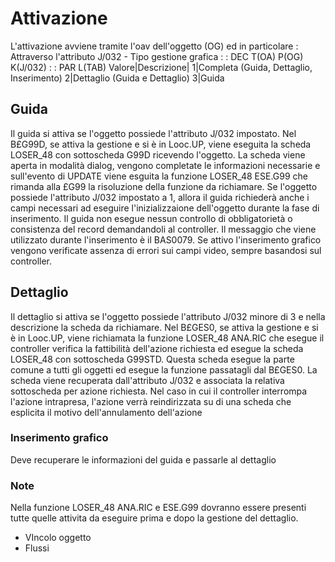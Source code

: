 # Attivazione
L'attivazione avviene tramite l'oav dell'oggetto (OG)  ed in particolare : 
Attraverso l'attributo J/032 - Tipo gestione grafica
 :  : DEC T(OA) P(OG) K(J/032)
 :  : PAR L(TAB)
Valore|Descrizione|
1|Completa (Guida, Dettaglio, Inserimento)
2|Dettaglio (Guida e Dettaglio)
3|Guida


## Guida
Il guida si attiva se l'oggetto possiede l'attributo J/032 impostato.
Nel B£G99D, se attiva la gestione e si è in Looc.UP, viene eseguita la scheda LOSER_48 con sottoscheda G99D ricevendo l'oggetto.
La scheda viene aperta in modalità dialog, vengono completate le informazioni necessarie e sull'evento di UPDATE viene esguita la funzione LOSER_48 ESE.G99 che rimanda alla £G99 la risoluzione della funzione da richiamare.
Se l'oggetto possiede l'attributo J/032 impostato a 1, allora il guida richiederà anche i campi necessari ad eseguire l'inizializzaione dell'oggetto durante la fase di inserimento.
Il guida non esegue nessun controllo di obbligatorietà o consistenza del record demandandoli al controller. Il messaggio che viene utilizzato durante l'inserimento è il BAS0079.
Se attivo l'inserimento grafico vengono verificate assenza di errori sui campi video, sempre basandosi sul controller.

## Dettaglio
Il dettaglio si attiva se l'oggetto possiede l'attributo J/032 minore di 3 e nella descrizione la scheda da richiamare.
Nel B£GES0, se attiva la gestione e si è in Looc.UP, viene richiamata la funzione LOSER_48 ANA.RIC che esegue il  controller verifica la fattibilità dell'azione richiesta ed esegue la scheda LOSER_48 con sottoscheda G99STD.
Questa scheda esegue la parte comune a tutti gli oggetti ed esegue la funzione passatagli dal B£GES0.
La scheda viene recuperata dall'attributo J/032 e associata la relativa sottoscheda per azione richiesta.
Nel caso in cui il controller interrompa l'azione intrapresa, l'azione verrà reindirizzata su di una scheda che esplicita il motivo dell'annulamento dell'azione

### Inserimento grafico
Deve recuperare le informazioni del guida e passarle al dettaglio

### Note
Nella funzione LOSER_48 ANA.RIC e ESE.G99 dovranno essere presenti tutte quelle attivita da eseguire prima e dopo la gestione del dettaglio.
* VIncolo oggetto
* Flussi
